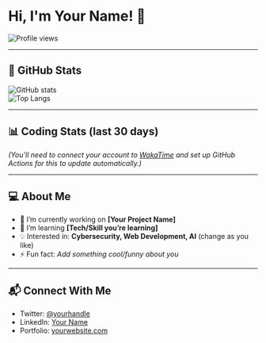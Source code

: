 # Hi, I'm Your Name! 👋

![Profile views](https://komarev.com/ghpvc/?username=YOUR_USERNAME&label=Profile%20views&color=blue&style=flat)

---

## 🚀 GitHub Stats

![GitHub stats](https://github-readme-stats.vercel.app/api?username=YOUR_USERNAME&show_icons=true&theme=radical)  
![Top Langs](https://github-readme-stats.vercel.app/api/top-langs/?username=YOUR_USERNAME&layout=compact&theme=radical)

---

## 📊 Coding Stats (last 30 days)

<!--START_SECTION:waka-->
<!--END_SECTION:waka-->

*(You’ll need to connect your account to [WakaTime](https://wakatime.com/) and set up GitHub Actions for this to update automatically.)*

---

## 💻 About Me

- 🔭 I’m currently working on **[Your Project Name]**
- 🌱 I’m learning **[Tech/Skill you’re learning]**
- 💡 Interested in: **Cybersecurity, Web Development, AI** (change as you like)
- ⚡ Fun fact: *Add something cool/funny about you*

---

## 📬 Connect With Me  

- Twitter: [@yourhandle](https://twitter.com/yourhandle)  
- LinkedIn: [Your Name](https://linkedin.com/in/yourlink)  
- Portfolio: [yourwebsite.com](https://yourwebsite.com)  

